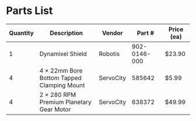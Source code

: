 # Parts List
| Quantity | Description | Vendor | Part # | Price (ea) |
| --- | --- | --- | --- | --- |
| 1 | Dynamixel Shield | Robotis | 902-0146-000 |  $23.90 |
| 4 | 4 × 22mm Bore Bottom Tapped Clamping Mount | ServoCity | 585642 | $5.99 |
| 4 | 2 × 280 RPM Premium Planetary Gear Motor | ServoCity | 638372 | $49.99 |
